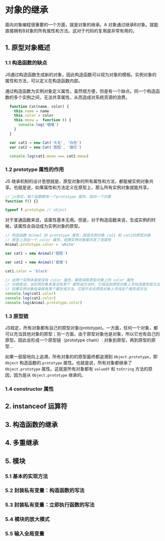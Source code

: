 # 对象的继承

面向对象编程很重要的一个方面，就是对象的继承。A 对象通过继承B对象。就能直接拥有B对象的所有属性和方法。这对于代码的复用是非常有用的。

## 1. 原型对象概述

### 1.1 构造函数的缺点

JS通过构造函数生成新的对象，因此构造函数可以视为对象的模板。实例对象的属性和方法，可以定义在构造函数内部。

通过构造函数为实例对象定义属性，虽然很方便，但是有一个缺点。同一个构造函数的多个实例之间，无法共享属性，从而造成对系统资源的浪费。

```js
  function Cat(name, color) {
    this.name = name
    this.color = color
    this.meow =  function () {
      console.log('喵喵')
    }
  }

  var cat1 = new Cat('大毛', '白色')
  var cat2 = new Cat('图图', '狸花')

  console.log(cat1.meow === cat2.meow)
```

### 1.2 prototype 属性的作用

JS 继承机制的设计思想就是，原型对象的所有属性和方法，都能被实例对象共享。也就是说，如果属性和方法定义在原型上，那么所有实例对象就能共享。

```js
// js规定，每个函数都有一个prototype 属性，指向一个对象
function f() {}

typeof f.prototype // object
```

对于普通函数来说，该属性基本无用。但是，对于构造函数来说，生成实例的时候，该属性会自动成为实例对象的原型。

```js
// 构造函数 Animal 的 prototype 属性，就是实例对象 cat1 和 cat2的原型对象
// 原型上添加一个 color 属性，结果实例对象都共享了改属性
Animal.prototype.color = 'white'

var cat1 = new Animal('图图')

var cat2 = new Animal('麦猪')

cat1.color = 'black'

// 这两个实例本身是没有 color 属性，都是读取原型对象上的 color 属性
// 也就是说，当实例对象本身没有某个 属性或方法时，它就会到原型对象上寻找该属性或方法
// 如果实例对象自身就有某个属性或方法，它就不会去原型对象上寻找这个属性或方法
console.log(cat1.color)
console.log(cat2.color)
console.log(Animal.prototype.color)
```

### 1.3 原型链

JS规定，所有对象都有自己的原型对象(prototype)。一方面，任何一个对象，都可以充当其他对象的原型；另一方面，由于原型对象也是对象，所以它也有自己的原型。因此会形成一个原型链（prototype chain）: 对象到原型，再到原型的原型...

如果一层层地向上追溯，所有对象的的原型最终都追溯到 `Object.prototype`，即`Object` 构造函数的 `prototype` 属性。也就是说，所有对象都继承了 `Object.prototype` 属性。这就是所有对象都有 `valueOf` 和 `toString` 方法的原因，因为是从 `Object.prototype` 继承的。

### 1.4 constructor 属性


## 2. instanceof 运算符

## 3. 构造函数的继承

## 4. 多重继承


## 5. 模块

### 5.1 基本的实现方法

### 5.2 封装私有变量：构造函数的写法

### 5.3 封装私有变量：立即执行函数的写法

### 5.4 模块的放大模式

### 5.5 输入全局变量
